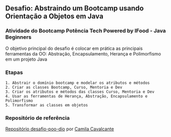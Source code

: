 ## Desafio: Abstraindo um Bootcamp usando Orientação a Objetos em Java

### Atividade do Bootcamp Potência Tech Powered by IFood - Java Beginners

O objetivo principal do desafio é colocar em prática as principais ferramentas da OO: Abstração, Encapsulamento, Herança e Polimorfismo em um projeto Java

### Etapas

    1. Abstrair o domínio bootcamp e modelar os atributos e métodos
    2. Criar as classes Bootcamp, Curso, Mentoria e Dev
    3. Criar os atributos e métodos das classes Curso, Mentoria e Dev
    4. Usar as ferramentas de Herança, Abstração, Encapsulamento e Polimorfismo
    5. Transformar as classes em objetos

### Repositório de referência

[Repositório desafio-poo-dio](https://github.com/cami-la/desafio-poo-dio) por [Camila Cavalcante](https://github.com/cami-la)